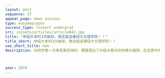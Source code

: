 ```yaml
---
layout: post
sequence: 37
appear_page: news success 
type: easymaycases
success_type: fineart undergrad
src: /assets/articles/article042.jpg
title: "申纽大本科3次被拒，竟还能逆袭纽大文理学院！！"
title_short: 申纽大本科3次被拒，竟还能逆袭纽大文理学院！！
use_short_title: nan
description: 刘同学第一次来易美咨询时，便展现出了对纽大极大的热情与憧憬。在无意中得知前纽大招生办主任舒尔曼先生与众多名校招生官均在办公室召开易美案例研讨会后，经由易美顾问老师的安排下，与前纽约大学招生办主任舒尔曼先生、前哥大招生办主任希顿先生、前宾大招生官齐默曼女士与前约翰霍普金斯招生官斯凯丽女士 展开了深入的探讨。



year: 2019
---
```


